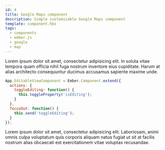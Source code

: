 ```yaml
---
id: 4
title: Google Maps component
description: Simple customizable Google Maps component
template: component.hbs
tags:
  - components
  - ember.js
  - google
  - map
---
```


Lorem ipsum dolor sit amet, consectetur adipisicing elit. In soluta vitae tempora quam officia nihil fuga nostrum inventore eius cupiditate. Harum at alias architecto consequuntur ducimus accusamus sapiente maxime unde.

```javascript
App.EditableViewComponent = Ember.Component.extend({
  actions: {
    toggleEditing: function() {
      this.toggleProperty('isEditing');
    }
  },
  focusOut: function() {
    this.send('toggleEditing');
  }
});
```

Lorem ipsum dolor sit amet, consectetur adipisicing elit. Laboriosam, animi omnis culpa voluptatum quis corporis aliquam natus fugiat ut sit at facilis nostrum alias obcaecati est exercitationem vitae voluptas recusandae.